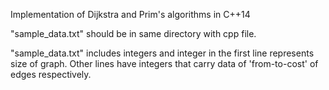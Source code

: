 Implementation of Dijkstra and Prim's algorithms in C++14

"sample_data.txt" should be in same directory with cpp file.

"sample_data.txt" includes integers and integer in the first line represents size of graph.
Other lines have integers that carry data of 'from-to-cost' of edges respectively.

